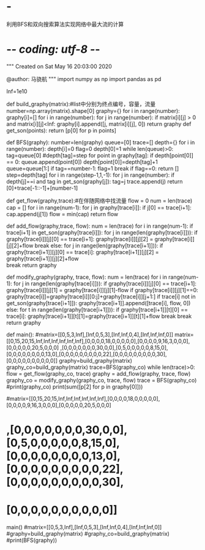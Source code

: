 # -
利用BFS和双向搜索算法实现网络中最大流的计算
# -*- coding: utf-8 -*-
"""
Created on Sat May 16 20:03:00 2020

@author: 马骁航
"""
import numpy as np
import pandas as pd

Inf=1e10


def build_graphy(matrix):#list中分别为终点编号，容量，流量
    number=np.array(matrix).shape[0]
    graphy={}
    for i in range(number):
        graphy[i]=[]
    for i in range(number):
        for j in range(number):
            if matrix[i][j] > 0 and matrix[i][j]<Inf:
                graphy[i].append([j, matrix[i][j], 0])
    return graphy
def get_son(points):
    return [p[0] for p in points]

def BFS(graphy):
    number=len(graphy)
    queue=[0]
    trace=[]
    depth={}
    for i in range(number):
        depth[i]=0
    flag=0
    depth[0]=1
    while len(queue)>0:
        tag=queue[0]
        #depth[tag]=step
        for point in graphy[tag]:
            if depth[point[0]] == 0:
                queue.append(point[0])
                depth[point[0]]=depth[tag]+1
        queue=queue[1:]
        if tag==number-1:
            flag=1
            break
    if flag==0:
        return []
    step=depth[tag]
    for i in range(step-1,1,-1):
        for j in range(number):
            if depth[j]==i and tag in get_son(graphy[j]):
                tag=j
                trace.append(j)
    return [0]+trace[-1::-1]+[number-1]

def get_flow(graphy,trace):#在伴随网络中找流量
    flow = 0
    num = len(trace)
    cap = []
    for i in range(num-1):
        for j in graphy[trace[i]]:
            if j[0] == trace[i+1]:
                cap.append(j[1])
    flow = min(cap)
    return flow

def add_flow(graphy,trace, flow):
    num = len(trace)
    for i in range(num-1):
        if trace[i+1] in get_son(graphy[trace[i]]):
            for j in range(len(graphy[trace[i]])):
                if graphy[trace[i]][j][0] == trace[i+1]:
                    graphy[trace[i]][j][2] = graphy[trace[i]][j][2]+flow
                    break
        else: 
            for j in range(len(graphy[trace[i+1]])):
                if graphy[trace[i+1]][j][0] == trace[i]:
                    graphy[trace[i+1]][j][2] = graphy[trace[i+1]][j][2]+flow  
                    break
    return graphy
       
def modify_graphy(graphy, trace, flow):
    num = len(trace)
    for i in range(num-1):
        for j in range(len(graphy[trace[i]])):
            if graphy[trace[i]][j][0] == trace[i+1]:
                graphy[trace[i]][j][1] = graphy[trace[i]][j][1]-flow
                if graphy[trace[i]][j][1]==0:
                    graphy[trace[i]]=graphy[trace[i]][0:j]+graphy[trace[i]][j+1:]
                if trace[i] not in get_son(graphy[trace[i+1]]):
                    graphy[trace[i+1]].append([trace[i], flow, 0])
                else:
                    for t in range(len(graphy[trace[i+1]])):
                        if graphy[trace[i+1]][t][0] == trace[i]:
                            graphy[trace[i+1]][t][1]=graphy[trace[i+1]][t][1]+flow
                            break
                break
    return graphy
    
def main():
    #matrix=[[0,5,3,Inf],[Inf,0,5,3],[Inf,Inf,0,4],[Inf,Inf,Inf,0]]
    matrix=[[0,15,20,15,Inf,Inf,Inf,Inf,Inf,Inf],[0,0,0,0,18,0,0,0,0,0],[0,0,0,0,9,16,3,0,0,0],[0,0,0,0,0,20,5,0,0,0]
        ,[0,0,0,0,0,0,0,30,0,0],[0,5,0,0,0,0,0,8,15,0],[0,0,0,0,0,0,0,0,13,0],[0,0,0,0,0,0,0,0,0,22],[0,0,0,0,0,0,0,0,0,30],
        [0,0,0,0,0,0,0,0,0,0]] 
    graphy=build_graphy(matrix)
    graphy_co=build_graphy(matrix)
    trace=BFS(graphy_co)
    while len(trace)>0:
        flow = get_flow(graphy_co, trace)
        graphy = add_flow(graphy, trace, flow)
        graphy_co = modify_graphy(graphy_co, trace, flow)
        trace = BFS(graphy_co)
        #print(graphy_co)
    print(sum([p[2] for p in graphy[0]]))

#matrix=[[0,15,20,15,Inf,Inf,Inf,Inf,Inf,Inf],[0,0,0,0,18,0,0,0,0,0],[0,0,0,0,9,16,3,0,0,0],[0,0,0,0,0,20,5,0,0,0]
 #       ,[0,0,0,0,0,0,0,30,0,0],[0,5,0,0,0,0,0,8,15,0],[0,0,0,0,0,0,0,0,13,0],[0,0,0,0,0,0,0,0,0,22],[0,0,0,0,0,0,0,0,0,30],
  #      [0,0,0,0,0,0,0,0,0,0]] 
main()
#matrix=[[0,5,3,Inf],[Inf,0,5,3],[Inf,Inf,0,4],[Inf,Inf,Inf,0]]
#graphy=build_graphy(matrix)
#graphy_co=build_graphy(matrix)
#print(BFS(graphy))
